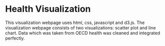 # Health Visualization
 This visualization webpage uses html, css, javascript and d3.js. The visualization webpage consists of two visualizations: scatter plot and line chart. Data which was taken from OECD health was cleaned and integrated perfectly.
